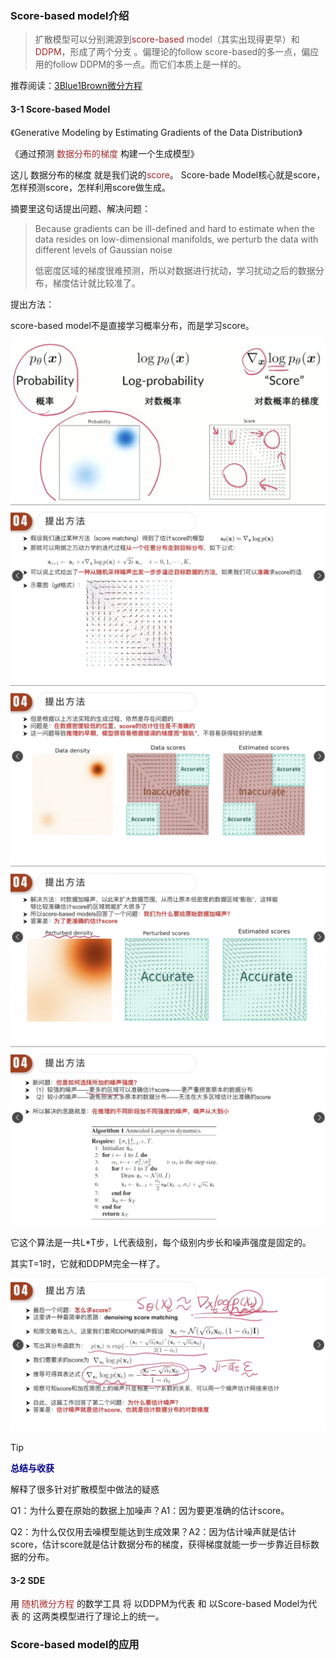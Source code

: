 ### Score-based model介绍

> 扩散模型可以分别溯源到<font color="brown">score-based</font> model（其实出现得更早）和<font color="brown">DDPM</font>，形成了两个分支 。偏理论的follow score-based的多一点，偏应用的follow DDPM的多一点。而它们本质上是一样的。

推荐阅读：[3Blue1Brown微分方程](https://youtu.be/p_di4Zn4wz4?si=2aGDZHHgebxb12XH)

#### 3-1 Score-based Model

《Generative Modeling by Estimating Gradients of the Data Distribution》

《通过预测 <font color="brown">数据分布的梯度</font> 构建一个生成模型》

这儿 数据分布的梯度 就是我们说的<font color="brown">score</font>。
Score-bade Model核心就是score，怎样预测score，怎样利用score做生成。

摘要里这句话提出问题、解决问题：

> Because gradients can be ill-defined and hard to estimate when the data resides on low-dimensional manifolds, we perturb the data with different levels of Gaussian noise
>
> 低密度区域的梯度很难预测，所以对数据进行扰动，学习扰动之后的数据分布，梯度估计就比较准了。

提出方法：

score-based model不是直接学习概率分布，而是学习score。

<img src="../../../images/typora-images/image-20250212144611460.png" alt="image-20250212144611460" style="zoom:50%;" />

<img src="../../../images/typora-images/image-20250212144817644.png" alt="image-20250212144817644" style="zoom:50%;" />

<img src="../../../images/typora-images/image-20250212145049840.png" alt="image-20250212145049840" style="zoom:50%;" />

<img src="../../../images/typora-images/image-20250212145218961.png" alt="image-20250212145218961" style="zoom:50%;" />

<img src="../../../images/typora-images/image-20250212145319649.png" alt="image-20250212145319649" style="zoom:50%;" />

它这个算法是一共L*T步，L代表级别，每个级别内步长和噪声强度是固定的。

其实T=1时，它就和DDPM完全一样了。

<img src="../../../images/typora-images/image-20250212150149295.png" alt="image-20250212150149295" style="zoom:50%;" />

> [!TIP] 
>
> <font color="darkblue">**总结与收获**</font>
>
> 解释了很多针对扩散模型中做法的疑惑
>
> Q1：为什么要在原始的数据上加噪声？A1：因为要更准确的估计score。
>
> Q2：为什么仅仅用去噪模型能达到生成效果？A2：因为估计噪声就是估计score，估计score就是估计数据分布的梯度，获得梯度就能一步一步靠近目标数据的分布。

#### 3-2 SDE

用 <font color="brown">随机微分方程</font> 的数学工具 将 以DDPM为代表 和 以Score-based Model为代表 的 这两类模型进行了理论上的统一。 

### Score-based model的应用

